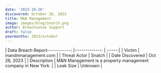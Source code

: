 ```yaml
---
date: '2023-10-26'
discovered: October 26, 2023
title: M&N Management
image: images/blog/Snatch.png
author: Breachsense Support
draft: false
yearmonths: 2023/october
---
```


| Data Breach Report------------:     |:-------------:    | :-----:|
| Victim      | mandnmanagement.com      | 
| Threat Actor      | Snatch      | 
| Date Discovered      | Oct 26, 2023      | 
| Description      | M&N Management is a property management company in New York.      | 
| Leak Size      | Unknown      | 

